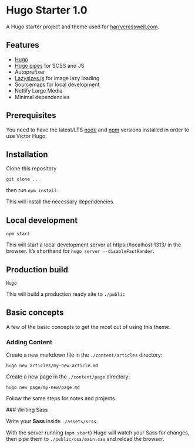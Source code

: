 # Hugo Starter 1.0

A Hugo starter project and theme used for [harrycresswell.com](https://harrycresswell.com/).

## Features

- [Hugo](https://gohugo.io/)
- [Hugo pipes](https://gohugo.io/hugo-pipes/) for SCSS and JS
- Autoprefixer
- [Lazysizes.js](https://github.com/aFarkas/lazysizes) for image lazy loading
- Sourcemaps for local development
- Netlify Large Media
- Minimal dependencies


## Prerequisites

You need to have the latest/LTS [node](https://nodejs.org/en/download/) and [npm](https://www.npmjs.com/get-npm) versions installed in order to use Victor Hugo.

## Installation

Clone this repository 

```
git clone ...
```
then run `npm install`.

This will install the necessary dependencies.

## Local development

```
npm start
```
This will start a local development server at https://localhost:1313/ in the browser. It’s shorthand for `hugo server --disableFastRender`.


## Production build

```
Hugo
```

This will build a production ready site to `./public`

## Basic concepts

A few of the basic concepts to get the most out of using this theme.

### Adding Content

Create a new markdown file in the `./content/articles` directory:

```
hugo new articles/my-new-article.md
```

Create a new page in the `./content/page` directory:

```
hugo new page/my-new/page.md
```

Follow the same steps for notes and projects.

### Writing Sass

Write your **Sass** inside `./assets/scss`. 

With the server running (`npm start`) Hugo will watch your Sass for changes, then pipe them to `./public/css/main.css` and reload the browser.